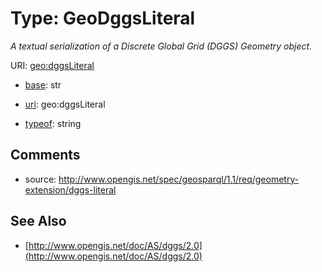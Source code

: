 # Type: GeoDggsLiteral




_A textual serialization of a Discrete Global Grid (DGGS) Geometry object._



URI: [geo:dggsLiteral](http://www.opengis.net/ont/geosparql#dggsLiteral)

* [base](https://w3id.org/linkml/base): str

* [uri](https://w3id.org/linkml/uri): geo:dggsLiteral


* [typeof](https://w3id.org/linkml/typeof): string







## Comments

* source: http://www.opengis.net/spec/geosparql/1.1/req/geometry-extension/dggs-literal

## See Also

* [http://www.opengis.net/doc/AS/dggs/2.0](http://www.opengis.net/doc/AS/dggs/2.0)


